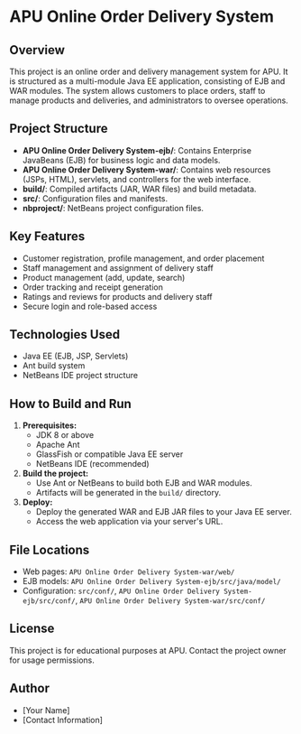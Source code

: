 # APU Online Order Delivery System

## Overview

This project is an online order and delivery management system for APU. It is structured as a multi-module Java EE application, consisting of EJB and WAR modules. The system allows customers to place orders, staff to manage products and deliveries, and administrators to oversee operations.

## Project Structure

- **APU Online Order Delivery System-ejb/**: Contains Enterprise JavaBeans (EJB) for business logic and data models.
- **APU Online Order Delivery System-war/**: Contains web resources (JSPs, HTML), servlets, and controllers for the web interface.
- **build/**: Compiled artifacts (JAR, WAR files) and build metadata.
- **src/**: Configuration files and manifests.
- **nbproject/**: NetBeans project configuration files.

## Key Features

- Customer registration, profile management, and order placement
- Staff management and assignment of delivery staff
- Product management (add, update, search)
- Order tracking and receipt generation
- Ratings and reviews for products and delivery staff
- Secure login and role-based access

## Technologies Used

- Java EE (EJB, JSP, Servlets)
- Ant build system
- NetBeans IDE project structure

## How to Build and Run

1. **Prerequisites:**
   - JDK 8 or above
   - Apache Ant
   - GlassFish or compatible Java EE server
   - NetBeans IDE (recommended)
2. **Build the project:**
   - Use Ant or NetBeans to build both EJB and WAR modules.
   - Artifacts will be generated in the `build/` directory.
3. **Deploy:**
   - Deploy the generated WAR and EJB JAR files to your Java EE server.
   - Access the web application via your server's URL.

## File Locations

- Web pages: `APU Online Order Delivery System-war/web/`
- EJB models: `APU Online Order Delivery System-ejb/src/java/model/`
- Configuration: `src/conf/`, `APU Online Order Delivery System-ejb/src/conf/`, `APU Online Order Delivery System-war/src/conf/`

## License

This project is for educational purposes at APU. Contact the project owner for usage permissions.

## Author

- [Your Name]
- [Contact Information]
